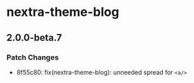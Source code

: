 # nextra-theme-blog

## 2.0.0-beta.7

### Patch Changes

- 8f55c80: fix(nextra-theme-blog): unneeded spread for `<a/>`
